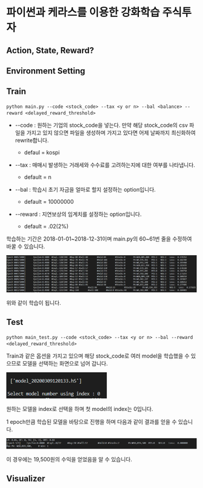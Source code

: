 # 파이썬과 케라스를 이용한 강화학습 주식투자

## Action, State, Reward?

## Environment Setting

## Train

`python main.py --code <stock_code> --tax <y or n> --bal <balance> --reward <delayed_reward_threshold>`

- --code : 원하는 기업의 stock_code을 넣는다. 만약 해당 stock_code의 csv 파일을 가지고 있지 않으면 파일을 생성하며 가지고 있다면 어제 날짜까지 최신화하여 rewrite합니다. 
  - defaul = kospi

- --tax : 매매시 발생하는 거래세와 수수료를 고려하는지에 대한 여부를 나타냅니다.
  - default = n

- --bal : 학습시 초기 자금을 얼마로 할지 설정하는 option입니다.
  - default = 10000000
- --reward : 지연보상의 임계치를 설정하는 option입니다.
  - default = .02(2%)

학습하는 기간은 2018-01-01~2018-12-31이며 main.py의 60~61번 줄을 수정하여 바꿀 수 있습니다.

![train](./img/train.png)

위와 같이 학습이 됩니다.

## Test

`python main_test.py --code <stock_code> --tax <y or n> --bal --reward <delayed_reward_threshold>`

Train과 같은 옵션을 가지고 있으며 해당 stock_code로 여러 model을 학습했을 수 있으므로 모델을 선택하는 화면으로 넘어 갑니다.

![test1](./img/test1.png)

원하는 모델을 index로 선택을 하며 첫 model의 index는 0입니다.



1 epoch만큼 학습된 모델을 바탕으로 진행을 하며 다음과 같이 결과를 얻을 수 있습니다.

![test2](./img/test2.png)

이 경우에는 19,500원의 수익을 얻었음을 알 수 있습니다.

## Visualizer



